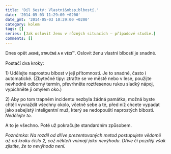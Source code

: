 ```yaml
---
title: 'Díl šestý: Vlastní&nbsp;blbostí.'
date: '2014-05-03 11:29:00 +0200'
date_gmt: '2014-05-03 10:29:00 +0200'
category: kolem
tags: []
series: [Jak oslovit ženu v různých situacích — případové studie.]
comments: []
---
```

<p>Dnes opět <em style="font-variant: small-caps; font-style: normal; font-weight: 600; font-size: 1.05em">jasně, stručně a k věci</em>&trade;. Oslovit ženu vlastní blbostí je snadné.</p>
<p>Postačí dva kroky:</p>
<p>1) Udělejte naprostou blbost v její přítomnosti. Je to snadné, často i automatické. (Zbytečné tipy: ztraťte se ve městě nebo v lese, použijte nevhodně odborný termín, převrhněte roztřesenou rukou sladký nápoj, vypíchněte jí omylem oko.)</li>
<p>2) Aby po tom trapném incidentu nezbyla žádná památka, možná byste chtěli vyvraždit všechny okolo, včetně sebe a té, před níž chcete vypadat jako sebejistý inteligentní muž, který se nedopouští naprostých blbostí. <em>Nedělejte&nbsp;to.</em></p>
<p>A to je všechno. Poté už pokračujte standardním způsobem.</p>
<p><em>Poznámka: Na rozdíl od dříve prezentovaných metod postupujete vědomě až od kroku číslo 2, což někteří vnímají jako nevýhodu. Dříve či později však zjistíte, že to nevýhoda není.</em></p>
